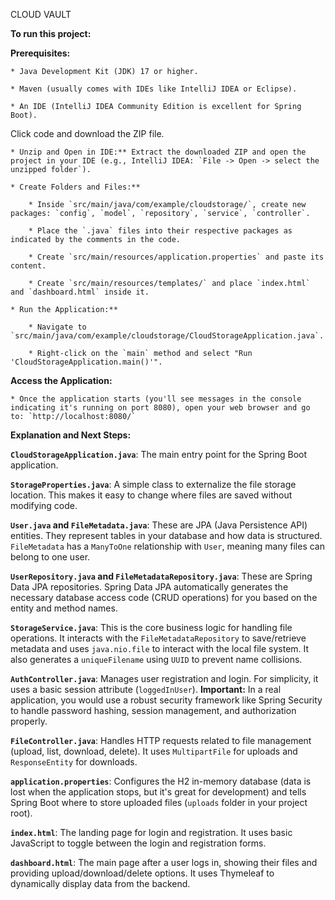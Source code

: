 CLOUD VAULT

**To run this project:**

**Prerequisites:**

    * Java Development Kit (JDK) 17 or higher.

    * Maven (usually comes with IDEs like IntelliJ IDEA or Eclipse).

    * An IDE (IntelliJ IDEA Community Edition is excellent for Spring Boot).

Click code and download the ZIP file.

    * Unzip and Open in IDE:** Extract the downloaded ZIP and open the project in your IDE (e.g., IntelliJ IDEA: `File -> Open -> select the unzipped folder`).

    * Create Folders and Files:**

        * Inside `src/main/java/com/example/cloudstorage/`, create new packages: `config`, `model`, `repository`, `service`, `controller`.

        * Place the `.java` files into their respective packages as indicated by the comments in the code.

        * Create `src/main/resources/application.properties` and paste its content.

        * Create `src/main/resources/templates/` and place `index.html` and `dashboard.html` inside it.

    * Run the Application:**

        * Navigate to `src/main/java/com/example/cloudstorage/CloudStorageApplication.java`.

        * Right-click on the `main` method and select "Run 'CloudStorageApplication.main()'".

 **Access the Application:**

    * Once the application starts (you'll see messages in the console indicating it's running on port 8080), open your web browser and go to: `http://localhost:8080/`

**Explanation and Next Steps:**

 **`CloudStorageApplication.java`**: The main entry point for the Spring Boot application.

 **`StorageProperties.java`**: A simple class to externalize the file storage location. This makes it easy to change where files are saved without modifying code.

 **`User.java` and `FileMetadata.java`**: These are JPA (Java Persistence API) entities. They represent tables in your database and how data is structured. `FileMetadata` has a `ManyToOne` relationship with `User`, meaning many files can belong to one user.

 **`UserRepository.java` and `FileMetadataRepository.java`**: These are Spring Data JPA repositories. Spring Data JPA automatically generates the necessary database access code (CRUD operations) for you based on the entity and method names.

 **`StorageService.java`**: This is the core business logic for handling file operations. It interacts with the `FileMetadataRepository` to save/retrieve metadata and uses `java.nio.file` to interact with the local file system. It also generates a `uniqueFilename` using `UUID` to prevent name collisions.

 **`AuthController.java`**: Manages user registration and login. For simplicity, it uses a basic session attribute (`loggedInUser`). **Important:** In a real application, you would use a robust security framework like Spring Security to handle password hashing, session management, and authorization properly.

 **`FileController.java`**: Handles HTTP requests related to file management (upload, list, download, delete). It uses `MultipartFile` for uploads and `ResponseEntity` for downloads.

 **`application.properties`**: Configures the H2 in-memory database (data is lost when the application stops, but it's great for development) and tells Spring Boot where to store uploaded files (`uploads` folder in your project root).

 **`index.html`**: The landing page for login and registration. It uses basic JavaScript to toggle between the login and registration forms.

 **`dashboard.html`**: The main page after a user logs in, showing their files and providing upload/download/delete options. It uses Thymeleaf to dynamically display data from the backend.
